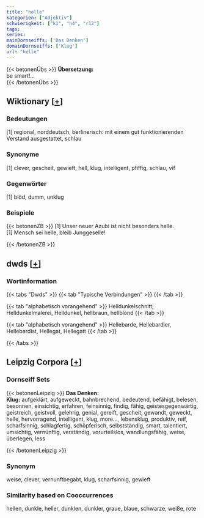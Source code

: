 ```yaml
---
title: "helle"
kategorien: ["Adjektiv"]
schwierigkeit: ["k1", "h4", "r12"]
tags:
series:
mainDornseiffs: ['Das Denken']
domainDornseiffs: ['Klug']
url: "helle"
---
```


{{< betonenÜbs >}}
**Übersetzung:**  
be smart!...  
{{< /betonenÜbs >}}

## Wiktionary [[+](https://de.wiktionary.org/wiki/helle)]

### Bedeutungen
[1] regional, norddeutsch, berlinerisch: mit einem gut funktionierenden Verstand ausgestattet, schlau  

### Synonyme
[1] clever, gescheit, gewieft, hell, klug, intelligent, pfiffig, schlau, vif  

### Gegenwörter
[1] blöd, dumm, unklug  

### Beispiele
{{< betonenZB >}}
[1] Unser neuer Azubi ist nicht besonders helle.  
[1] Mensch sei helle, bleib Junggeselle!  

{{< /betonenZB >}}


## dwds [[+](https://www.dwds.de/wb/helle)]

### Wortinformation
{{< tabs "Dwds" >}}
{{< tab "Typische Verbindungen" >}}
{{< /tab >}}

{{< tab "alphabetisch vorangehend" >}}
Helldunkelschnitt, Helldunkelmalerei, Helldunkel, hellbraun, hellblond
{{< /tab >}}

{{< tab "alphabetisch vorangehend" >}}
Hellebarde, Hellebardier, Hellebardist, Hellegat, Hellegatt
{{< /tab >}}

{{< /tabs >}}

## Leipzig Corpora [[+](https://corpora.uni-leipzig.de/en/res?word=helle&corpusId=deu_newscrawl-public_2018)]

### Dornseiff Sets
{{< betonenLeipzig >}}
**Das Denken:**  
**Klug:** aufgeklärt, aufgeweckt, bahnbrechend, bedeutend, befähigt, belesen, besonnen, einsichtig, erfahren, feinsinnig, findig, fähig, geistesgegenwärtig, geistreich, geistvoll, gelehrig, genial, gereift, gescheit, gewandt, geweckt, helle, hervorragend, intelligent, klug, more..., lebensklug, produktiv, reif, scharfsinnig, schlagfertig, schöpferisch, selbstständig, smart, talentiert, umsichtig, vernünftig, verständig, vorurteilslos, wandlungsfähig, weise, überlegen, less  

{{< /betonenLeipzig >}}

### Synonym
weise, clever, vernunftbegabt, klug, scharfsinnig, gewieft


### Similarity based on Cooccurrences
hellen, dunkle, heller, dunklen, dunkler, graue, blaue, schwarze, weiße, rote

